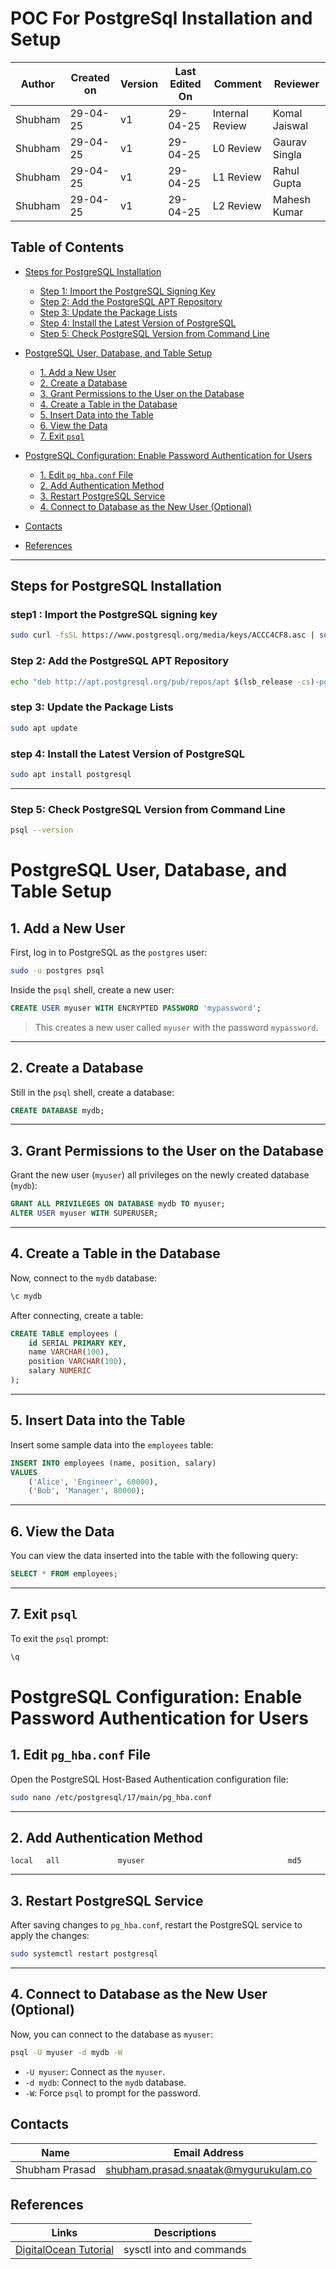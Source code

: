 # POC For PostgreSql Installation and Setup 


| Author  | Created on | Version   | Last Edited On | Comment  | Reviewer |
|---------|------------|-----------|----------------|-------------------|---------------|
| Shubham | 29-04-25   |  v1| 29-04-25        | Internal Review    | Komal Jaiswal|
| Shubham | 29-04-25   | v1 | 29-04-25        | L0 Review    | Gaurav Singla|
| Shubham | 29-04-25   | v1 | 29-04-25        | L1 Review    | Rahul Gupta |
| Shubham | 29-04-25   | v1  |29-04-25        | L2 Review    | Mahesh Kumar |

## Table of Contents
- [Steps for PostgreSQL Installation](#steps-for-postgresql-installation)
  - [Step 1: Import the PostgreSQL Signing Key](#step1--import-the-postgresql-signing-key)
  - [Step 2: Add the PostgreSQL APT Repository](#step-2-add-the-postgresql-apt-repository)
  - [Step 3: Update the Package Lists](#step-3-update-the-package-lists)
  - [Step 4: Install the Latest Version of PostgreSQL](#step-4-install-the-latest-version-of-postgresql)
  - [Step 5: Check PostgreSQL Version from Command Line](#step-5-check-postgresql-version-from-command-line)
- [PostgreSQL User, Database, and Table Setup](#postgresql-user-database-and-table-setup)
  - [1. Add a New User](#1-add-a-new-user)
  - [2. Create a Database](#2-create-a-database)
  - [3. Grant Permissions to the User on the Database](#3-grant-permissions-to-the-user-on-the-database)
  - [4. Create a Table in the Database](#4-create-a-table-in-the-database)
  - [5. Insert Data into the Table](#5-insert-data-into-the-table)
  - [6. View the Data](#6-view-the-data)
  - [7. Exit `psql`](#7-exit-psql)
- [PostgreSQL Configuration: Enable Password Authentication for Users](#postgresql-configuration-enable-password-authentication-for-users)
  - [1. Edit `pg_hba.conf` File](#1-edit-pg_hbaconf-file)
  - [2. Add Authentication Method](#2-add-authentication-method)
  - [3. Restart PostgreSQL Service](#3-restart-postgresql-service)
  - [4. Connect to Database as the New User (Optional)](#4-connect-to-database-as-the-new-user-optional)
 
- [Contacts](#Contacts)
- [References](#References)

---
##  Steps for PostgreSQL Installation 
### step1 : Import the PostgreSQL signing key
```bash
sudo curl -fsSL https://www.postgresql.org/media/keys/ACCC4CF8.asc | sudo gpg --dearmor -o /etc/apt/trusted.gpg.d/postgresql.gpg
```


### Step 2: Add the PostgreSQL APT Repository

```bash
echo "deb http://apt.postgresql.org/pub/repos/apt $(lsb_release -cs)-pgdg main" | sudo tee /etc/apt/sources.list.d/pgdg.list
```

### step 3: Update the Package Lists

```bash
sudo apt update
```

### step 4: Install the Latest Version of PostgreSQL

```bash
sudo apt install postgresql
```

---

### Step 5: Check PostgreSQL Version from Command Line

```bash
psql --version
```
# PostgreSQL User, Database, and Table Setup

## 1. Add a New User
First, log in to PostgreSQL as the `postgres` user:

```bash
sudo -u postgres psql
```

Inside the `psql` shell, create a new user:

```sql
CREATE USER myuser WITH ENCRYPTED PASSWORD 'mypassword';
```
> This creates a new user called `myuser` with the password `mypassword`.

---

## 2. Create a Database
Still in the `psql` shell, create a database:

```sql
CREATE DATABASE mydb;
```

---

## 3. Grant Permissions to the User on the Database
Grant the new user (`myuser`) all privileges on the newly created database (`mydb`):

```sql
GRANT ALL PRIVILEGES ON DATABASE mydb TO myuser;
ALTER USER myuser WITH SUPERUSER;
```

---

## 4. Create a Table in the Database
Now, connect to the `mydb` database:

```sql
\c mydb
```

After connecting, create a table:

```sql
CREATE TABLE employees (
    id SERIAL PRIMARY KEY,
    name VARCHAR(100),
    position VARCHAR(100),
    salary NUMERIC
);
```

---

## 5. Insert Data into the Table
Insert some sample data into the `employees` table:

```sql
INSERT INTO employees (name, position, salary) 
VALUES 
    ('Alice', 'Engineer', 60000),
    ('Bob', 'Manager', 80000);
```

---

## 6. View the Data
You can view the data inserted into the table with the following query:

```sql
SELECT * FROM employees;
```

---

## 7. Exit `psql`
To exit the `psql` prompt:

```sql
\q
```

# PostgreSQL Configuration: Enable Password Authentication for Users

## 1. Edit `pg_hba.conf` File
Open the PostgreSQL Host-Based Authentication configuration file:

```bash
sudo nano /etc/postgresql/17/main/pg_hba.conf
```

---

## 2. Add Authentication Method

```
local   all             myuser                                md5
```

---

## 3. Restart PostgreSQL Service
After saving changes to `pg_hba.conf`, restart the PostgreSQL service to apply the changes:

```bash
sudo systemctl restart postgresql
```

---

## 4. Connect to Database as the New User (Optional)
Now, you can connect to the database as `myuser`:

```bash
psql -U myuser -d mydb -W
```
- `-U myuser`: Connect as the `myuser`.
- `-d mydb`: Connect to the `mydb` database.
- `-W`: Force `psql` to prompt for the password.


##  Contacts
| Name | Email Address |
|------|---------------|
| Shubham Prasad | [shubham.prasad.snaatak@mygurukulam.co](mailto:shubham.prasad.snaatak@mygurukulam.co) |

##  References
| Links | Descriptions |
|-------|--------------|
| [DigitalOcean Tutorial](https://phoenixnap.com/kb/sysctl) | sysctl into and commands  |

